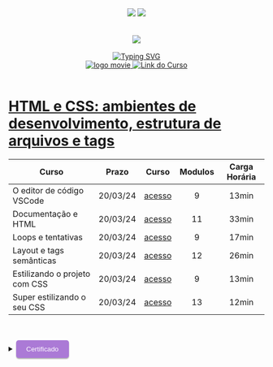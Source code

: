 <div align=center>
    <a href="https://github.com/Amanda-ribeiiro/ONE-T6/blob/main/L%C3%B3gica%20de%20Programa%C3%A7%C3%A3o/L%C3%B3gica%20de%20Programa%C3%A7%C3%A3o/HTML%20e%20CSS%20ambientes%20de%20desenvolvimento%20estrutura%20de%20arquivos%20e%20tags/README.md"><img src="https://img.shields.io/badge/Idioma-Portugu%C3%AAs-green"></a>
    <a href="https://github.com/Amanda-ribeiiro/ONE-T6/blob/main/L%C3%B3gica%20de%20Programa%C3%A7%C3%A3o/L%C3%B3gica%20de%20Programa%C3%A7%C3%A3o/HTML%20e%20CSS%20ambientes%20de%20desenvolvimento%20estrutura%20de%20arquivos%20e%20tags/README.en.md"><img src="https://img.shields.io/badge/Language-English-blue"></a>
</div>

<br>
<br>

<div align=center>
    <a href="https://cursos.alura.com.br/formacao-fase-selecao-one6" target="_blank">
        <img align="center"  src="https://github.com/Amanda-ribeiiro/ONE-T6/assets/108890154/6c5ed157-93cb-4487-85cc-075f06bf27c5">
    </a>
</div>

<br>

<div align=center>
  <a href="https://git.io/typing-svg"><img src="https://readme-typing-svg.herokuapp.com?font=Fira+Code&weight=700&size=27&pause=1000&color=5865F2&random=false&width=435&lines=Oracle+Next+Education+-+T6" alt="Typing SVG" />
  </a>
</div>


<div align="center">
    <a href="https://cursos.alura.com.br/dashboard" target="_blank">
        <img src="https://img.shields.io/badge/▶-2a2a2a?style=for-the-badge&logo=movie&logoColor=2a2a2a" target="_blank" alt="logo movie" />
        <img src="https://img.shields.io/badge/Acessar%20o%20Curso%20na%20Plataforma-DE8B36?style=for-the-badge" target="_blank" alt="Link do Curso" />
    </a>
</div>

<br>

<div>
  <h1><a href="https://cursos.alura.com.br/course/html-css-ambiente-arquivos-tags/task/118936">HTML e CSS: ambientes de desenvolvimento, estrutura de arquivos e tags</a></h1>
      <table align="center">
        <thead>
          <tr>
            <th>Curso</th>
            <th>Prazo</th>
            <th>Curso</th>
            <th>Modulos</th>
            <th>Carga Horária</th>
          </tr>
        </thead>
        <tbody>
          <tr>
            <td>O editor de código VSCode</td>
            <td align=center>20/03/24</td>
            <td align="center"><a href="https://cursos.alura.com.br/course/html-css-ambiente-arquivos-tags/task/118936" target="_blank">acesso</a></td>
            <td align="center">9</td>
            <td align="center">13min</td>
          </tr>
          <tr>
            <td>Documentação e HTML</td>
            <td align=center>20/03/24</td>
            <td align="center"><a href="https://cursos.alura.com.br/course/html-css-ambiente-arquivos-tags/task/118936" target="_blank">acesso</a></td>
            <td align="center">11</td>
            <td align="center">33min</td>
          </tr>
          <tr>
            <td>Loops e tentativas</td>
            <td align=center>20/03/24</td>
            <td align="center"><a href="https://cursos.alura.com.br/course/html-css-ambiente-arquivos-tags/task/118936" target="_blank">acesso</a></td>
            <td align="center">9</td>
            <td align="center">17min</td>
          </tr>
          <tr>
            <td>Layout e tags semânticas</td>
            <td align=center>20/03/24</td>
            <td align="center"><a href="https://cursos.alura.com.br/course/html-css-ambiente-arquivos-tags/task/118936" target="_blank">acesso</a></td>
            <td align="center">12</td>
            <td align="center">26min</td>
          </tr>
          <tr>
            <td>Estilizando o projeto com CSS</td>
            <td align=center>20/03/24</td>
            <td align="center"><a href="https://cursos.alura.com.br/course/html-css-ambiente-arquivos-tags/task/118936" target="_blank">acesso</a></td>
            <td align="center">9</td>
            <td align="center">13min</td>
          </tr>
          <tr>
            <td>Super estilizando o seu CSS</td>
            <td align=center>20/03/24</td>
            <td align="center"><a href="https://cursos.alura.com.br/course/html-css-ambiente-arquivos-tags/task/118936" target="_blank">acesso</a></td>
            <td align="center">13</td>
            <td align="center">12min</td>
          </tr>
        </tbody>
      </table>  
</div>

<br>
<br>

<details>
    <summary>
        <button style="padding: 10px 20px; background-color: #AB7AD6; color: #FFF; border: none; border-radius: 5px; box-shadow: 0px 2px 2px rgba(0,0,0,0.3); transition: box-shadow 0.3s ease;" onclick="this.style.boxShadow='inset 0px 2px 2px rgba(0,0,0,0.3)'">Certificado
        </button>
    </summary>
    <br>
        <div align="center">
            <a href="https://github.com/Amanda-ribeiiro/ONE-T6/assets/108890154/c3d873c8-433a-4d8e-98f8-94dfc196c0ce" target="_blank">
                <img src="https://github.com/Amanda-ribeiiro/ONE-T6/assets/108890154/fde8ca12-af2b-4602-8e00-3a1c0d7b0a35" width=700 height=500 alt="Certificado">
            </a>
        </div>
</details>


